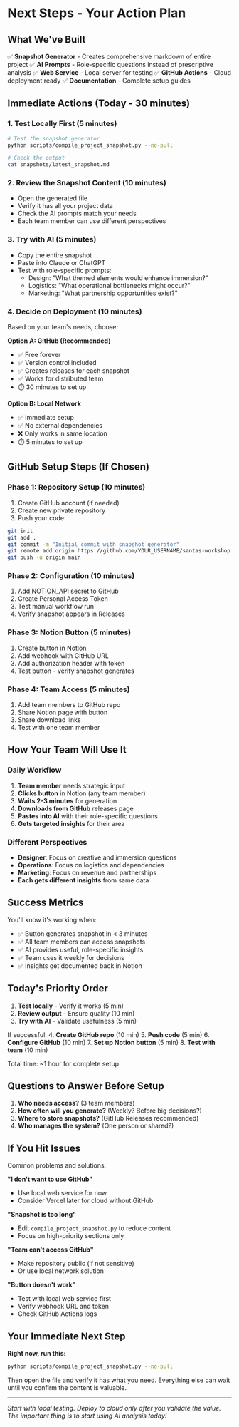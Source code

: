 # Next Steps - Your Action Plan

## What We've Built
✅ **Snapshot Generator** - Creates comprehensive markdown of entire project
✅ **AI Prompts** - Role-specific questions instead of prescriptive analysis
✅ **Web Service** - Local server for testing
✅ **GitHub Actions** - Cloud deployment ready
✅ **Documentation** - Complete setup guides

## Immediate Actions (Today - 30 minutes)

### 1. Test Locally First (5 minutes)
```bash
# Test the snapshot generator
python scripts/compile_project_snapshot.py --no-pull

# Check the output
cat snapshots/latest_snapshot.md
```

### 2. Review the Snapshot Content (10 minutes)
- Open the generated file
- Verify it has all your project data
- Check the AI prompts match your needs
- Each team member can use different perspectives

### 3. Try with AI (5 minutes)
- Copy the entire snapshot
- Paste into Claude or ChatGPT
- Test with role-specific prompts:
  - Design: "What themed elements would enhance immersion?"
  - Logistics: "What operational bottlenecks might occur?"
  - Marketing: "What partnership opportunities exist?"

### 4. Decide on Deployment (10 minutes)
Based on your team's needs, choose:

**Option A: GitHub (Recommended)**
- ✅ Free forever
- ✅ Version control included
- ✅ Creates releases for each snapshot
- ✅ Works for distributed team
- ⏱️ 30 minutes to set up

**Option B: Local Network**
- ✅ Immediate setup
- ✅ No external dependencies
- ❌ Only works in same location
- ⏱️ 5 minutes to set up

## GitHub Setup Steps (If Chosen)

### Phase 1: Repository Setup (10 minutes)
1. Create GitHub account (if needed)
2. Create new private repository
3. Push your code:
```bash
git init
git add .
git commit -m "Initial commit with snapshot generator"
git remote add origin https://github.com/YOUR_USERNAME/santas-workshop.git
git push -u origin main
```

### Phase 2: Configuration (10 minutes)
1. Add NOTION_API secret to GitHub
2. Create Personal Access Token
3. Test manual workflow run
4. Verify snapshot appears in Releases

### Phase 3: Notion Button (5 minutes)
1. Create button in Notion
2. Add webhook with GitHub URL
3. Add authorization header with token
4. Test button - verify snapshot generates

### Phase 4: Team Access (5 minutes)
1. Add team members to GitHub repo
2. Share Notion page with button
3. Share download links
4. Test with one team member

## How Your Team Will Use It

### Daily Workflow
1. **Team member** needs strategic input
2. **Clicks button** in Notion (any team member)
3. **Waits 2-3 minutes** for generation
4. **Downloads from GitHub** releases page
5. **Pastes into AI** with their role-specific questions
6. **Gets targeted insights** for their area

### Different Perspectives
- **Designer**: Focus on creative and immersion questions
- **Operations**: Focus on logistics and dependencies
- **Marketing**: Focus on revenue and partnerships
- **Each gets different insights** from same data

## Success Metrics

You'll know it's working when:
- ✅ Button generates snapshot in < 3 minutes
- ✅ All team members can access snapshots
- ✅ AI provides useful, role-specific insights
- ✅ Team uses it weekly for decisions
- ✅ Insights get documented back in Notion

## Today's Priority Order

1. **Test locally** - Verify it works (5 min)
2. **Review output** - Ensure quality (10 min)
3. **Try with AI** - Validate usefulness (5 min)

If successful:
4. **Create GitHub repo** (10 min)
5. **Push code** (5 min)
6. **Configure GitHub** (10 min)
7. **Set up Notion button** (5 min)
8. **Test with team** (10 min)

Total time: ~1 hour for complete setup

## Questions to Answer Before Setup

1. **Who needs access?** (3 team members)
2. **How often will you generate?** (Weekly? Before big decisions?)
3. **Where to store snapshots?** (GitHub Releases recommended)
4. **Who manages the system?** (One person or shared?)

## If You Hit Issues

Common problems and solutions:

**"I don't want to use GitHub"**
- Use local web service for now
- Consider Vercel later for cloud without GitHub

**"Snapshot is too long"**
- Edit `compile_project_snapshot.py` to reduce content
- Focus on high-priority sections only

**"Team can't access GitHub"**
- Make repository public (if not sensitive)
- Or use local network solution

**"Button doesn't work"**
- Test with local web service first
- Verify webhook URL and token
- Check GitHub Actions logs

## Your Immediate Next Step

**Right now, run this:**
```bash
python scripts/compile_project_snapshot.py --no-pull
```

Then open the file and verify it has what you need. Everything else can wait until you confirm the content is valuable.

---

*Start with local testing. Deploy to cloud only after you validate the value. The important thing is to start using AI analysis today!*